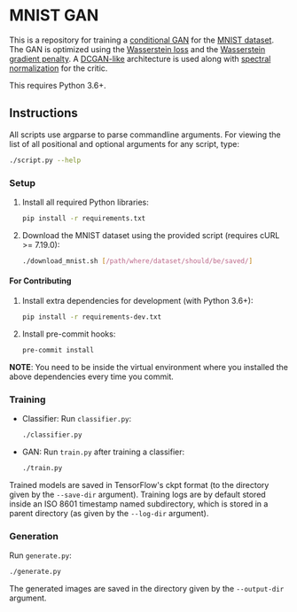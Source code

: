 # MNIST GAN

This is a repository for training a [conditional GAN](https://arxiv.org/abs/1411.1784) for the [MNIST dataset](yann.lecun.com/exdb/mnist/).
The GAN is optimized using the [Wasserstein loss](https://arxiv.org/abs/1701.07875) and the [Wasserstein gradient penalty](https://arxiv.org/abs/1704.00028).
A [DCGAN-like](https://arxiv.org/abs/1511.06434) architecture is used along with [spectral normalization](https://arxiv.org/abs/1802.05957) for the critic.

This requires Python 3.6+.

## Instructions

All scripts use argparse to parse commandline arguments.
For viewing the list of all positional and optional arguments for any script, type:
```sh
./script.py --help
```

### Setup
1. Install all required Python libraries:
    ```sh
    pip install -r requirements.txt
    ```

2. Download the MNIST dataset using the provided script (requires cURL >= 7.19.0):
    ```sh
    ./download_mnist.sh [/path/where/dataset/should/be/saved/]
    ```

#### For Contributing
1. Install extra dependencies for development (with Python 3.6+):
    ```sh
    pip install -r requirements-dev.txt
    ```

2. Install pre-commit hooks:
    ```sh
    pre-commit install
    ```

**NOTE**: You need to be inside the virtual environment where you installed the above dependencies every time you commit.

### Training
* Classifier: Run `classifier.py`:
    ```sh
    ./classifier.py
    ```

* GAN: Run `train.py` after training a classifier:
    ```sh
    ./train.py
    ```

Trained models are saved in TensorFlow's ckpt format (to the directory given by the `--save-dir` argument).
Training logs are by default stored inside an ISO 8601 timestamp named subdirectory, which is stored in a parent directory (as given by the `--log-dir` argument).

### Generation
Run `generate.py`:
```sh
./generate.py
```
The generated images are saved in the directory given by the `--output-dir` argument.
